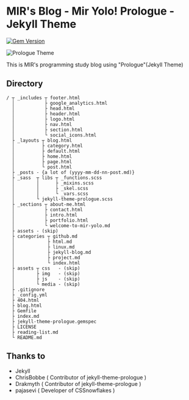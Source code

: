 # MIR's Blog - Mir Yolo! Prologue - Jekyll Theme

[![Gem Version](https://badge.fury.io/rb/jekyll-theme-prologue.svg)](https://badge.fury.io/rb/jekyll-theme-prologue)

![Prologue Theme](assets/images/screenshot.png "Prologue Theme Screenshot")

This is MIR's programming study blog using "Prologue"(Jekyll Theme)

## Directory
```
/ ┬ _includes ┬ footer.html
  │           ├ google_analytics.html
  │           ├ head.html
  │           ├ header.html
  │           ├ logo.html
  │           ├ nav.html
  │           ├ section.html
  │           └ social_icons.html
  ├ _layouts ┬ blog.html
  │          ├ category.html
  │          ├ default.html
  │          ├ home.html
  │          ├ page.html
  │          └ post.html
  ├ _posts - {a lot of (yyyy-mm-dd-nn-post.md)}
  ├ _sass  ┬ libs ┬ _functions.scss
  │        │      ├ _mixins.scss
  │        │      ├ _skel.scss
  │        │      └ _vars.scss
  │        └ jekyll-theme-prologue.scss
  ├ _sections ┬ about-me.html
  │           ├ contact.html
  │           ├ intro.html
  │           ├ portfolio.html
  │           └ welcome-to-mir-yolo.md
  ├ assets - (skip)
  ├ categories ┬ github.md
  │            ├ html.md
  │            ├ linux.md
  │            ├ jekyll-blog.md
  │            ├ project.md
  │            └ index.html
  ├ assets ┬ css   - (skip)
  │        ├ img   - (skip)
  │        ├ js    - (skip)
  │        └ media - (skip)
  ├ .gitignore
  ├ _config.yml
  ├ 404.html
  ├ blog.html
  ├ Gemfile
  ├ index.md
  ├ jekyll-theme-prologue.gemspec
  ├ LICENSE
  ├ reading-list.md
  └ README.md
```


## Thanks to

* Jekyll
* ChrisBobbe ( Contributor of jekyll-theme-prologue )
* Drakmyth ( Contributor of jekyll-theme-prologue )
* pajasevi ( Developer of CSSnowflakes )

